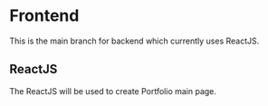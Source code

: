 # Frontend

This is the main branch for backend which currently uses ReactJS.

## ReactJS
The ReactJS will be used to create Portfolio main page.
 